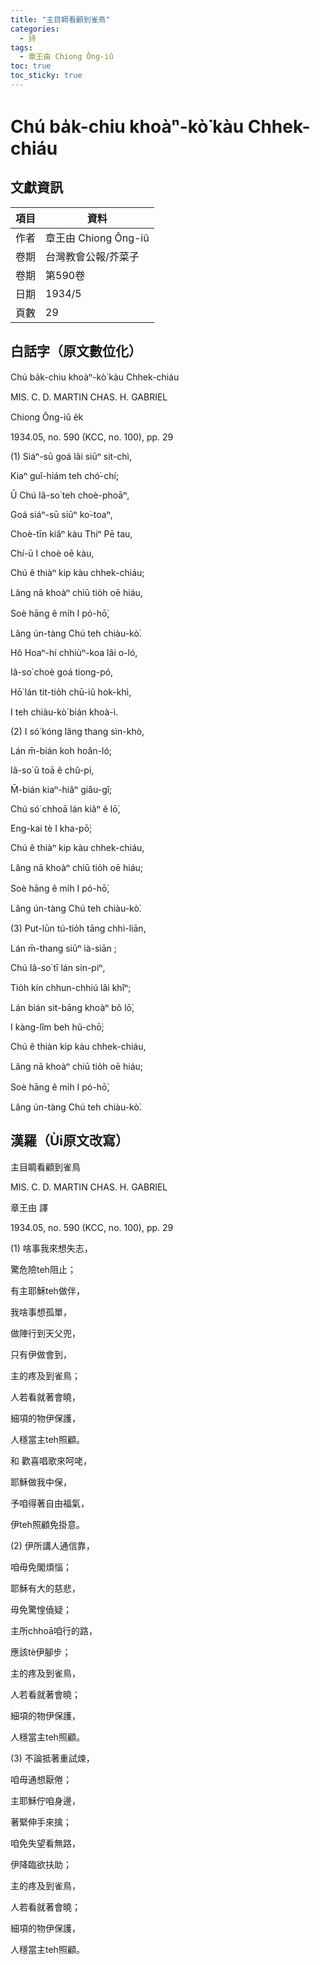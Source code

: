 ```yaml
---
title: "主目睭看顧到雀鳥"
categories:
  - 詩
tags:
  - 章王由 Chiong Ông-iû
toc: true
toc_sticky: true
---
```


# Chú ba̍k-chiu khoàⁿ-kò͘ kàu Chhek-chiáu

## 文獻資訊

| 項目 | 資料 |
|---|---|
| 作者 | 章王由 Chiong Ông-iû |
| 卷期 | 台灣教會公報/芥菜子 |
| 卷期 | 第590卷 |
| 日期 | 1934/5 |
| 頁數 | 29 |

## 白話字（原文數位化）

Chú ba̍k-chiu khoàⁿ-kò͘ kàu Chhek-chiáu

MIS. C. D. MARTIN CHAS. H. GABRIEL

Chiong Ông-iû e̍k

1934.05, no. 590 (KCC, no. 100), pp. 29

(1) Siáⁿ-sū goá lâi siūⁿ sit-chì,

Kiaⁿ guî-hiám teh chó͘-chí;

Ū Chú Iâ-so͘ teh choè-phoāⁿ,

Goá siáⁿ-sū siūⁿ ko͘-toaⁿ,

Choè-tīn kiâⁿ kàu Thiⁿ Pē tau,

Chí-ū I choè oē kàu,

Chú ê thiàⁿ kip kàu chhek-chiáu;

Lâng nā khoàⁿ chiū tio̍h oē hiáu,

Soè hāng ê mi̍h I pó-hō͘,

Lâng ún-tàng Chú teh chiàu-kò͘.

Hô Hoaⁿ-hí chhiùⁿ-koa lâi o-ló,

Iâ-so͘ choè goá tiong-pó,

Hō͘ lán tit-tio̍h chū-iû hok-khì,

I teh chiàu-kò͘ bián khoà-ì.

(2) I só͘ kóng lâng thang sìn-khò,

Lán m̄-bián koh hoân-ló;

Iâ-so͘ ū toā ê chû-pi,

M̄-bián kiaⁿ-hiâⁿ giâu-gî;

Chú só͘ chhoā lán kiâⁿ ê lō͘,

Eng-kai tè I kha-pō͘;

Chú ê thiàⁿ kip kàu chhek-chiáu,

Lâng nā khoàⁿ chiū tio̍h oē hiáu;

Soè hāng ê mi̍h I pó-hō͘,

Lâng ún-tàng Chú teh chiàu-kò͘.

(3) Put-lūn tú-tio̍h tāng chhì-liān,

Lán m̄-thang siūⁿ ià-siān ;

Chú Iâ-so͘ tī lán sin-piⁿ,

Tio̍h kín chhun-chhiú lâi khîⁿ;

Lán bián sit-bāng khoàⁿ bô lō͘,

I kàng-lîm beh hû-chō͘;

Chú ê thiàn kip kàu chhek-chiáu,

Lâng nā khoàⁿ chiū tio̍h oē hiáu;

Soè hāng ê mi̍h I pó-hō͘,

Lâng ún-tàng Chú teh chiàu-kò͘.

## 漢羅（Ùi原文改寫）

主目睭看顧到雀鳥

MIS. C. D. MARTIN CHAS. H. GABRIEL

章王由 譯

1934.05, no. 590 (KCC, no. 100), pp. 29

(1) 啥事我來想失志，

驚危險teh阻止；

有主耶穌teh做伴，

我啥事想孤單，

做陣行到天父兜，

只有伊做會到，

主的疼及到雀鳥；

人若看就著會曉，

細項的物伊保護，

人穩當主teh照顧。

和 歡喜唱歌來呵咾，

耶穌做我中保，

予咱得著自由福氣，

伊teh照顧免掛意。

(2) 伊所講人通信靠，

咱毋免閣煩惱；

耶穌有大的慈悲，

毋免驚惶僥疑；

主所chhoā咱行的路，

應該tè伊腳步；

主的疼及到雀鳥，

人若看就著會曉；

細項的物伊保護，

人穩當主teh照顧。

(3) 不論抵著重試煉，

咱毋通想厭倦；

主耶穌佇咱身邊，

著緊伸手來擒；

咱免失望看無路，

伊降臨欲扶助；

主的疼及到雀鳥，

人若看就著會曉；

細項的物伊保護，

人穩當主teh照顧。
